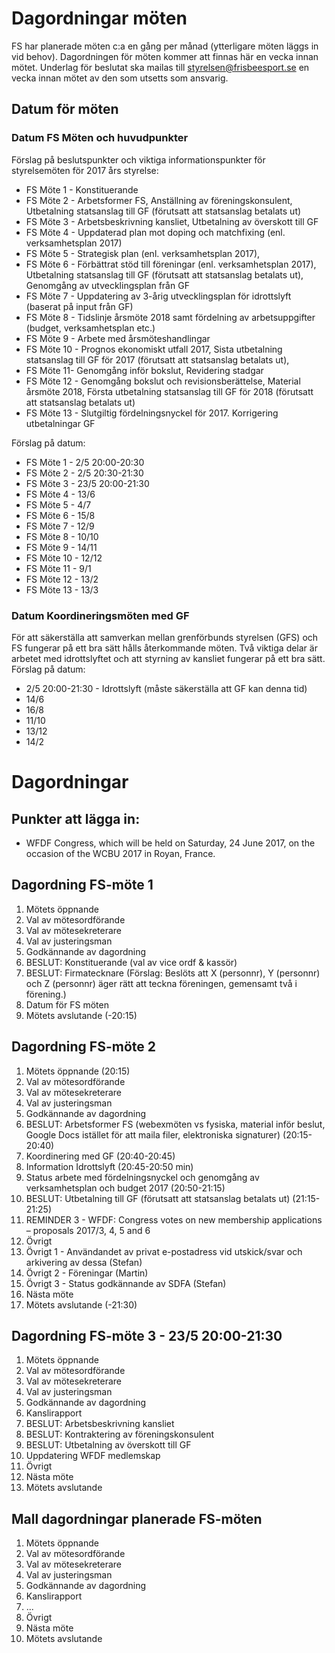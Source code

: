 # Dagordningar möten

FS har planerade möten c:a en gång per månad (ytterligare möten läggs in vid behov). Dagordningen för möten kommer att finnas här en vecka innan mötet. Underlag för beslutat ska  mailas till styrelsen@frisbeesport.se en vecka innan mötet av den som utsetts som ansvarig.

## Datum för möten

### Datum FS Möten och huvudpunkter

Förslag på beslutspunkter och viktiga informationspunkter för styrelsemöten för 2017 års styrelse:

* FS Möte 1 - Konstituerande
* FS Möte 2 - Arbetsformer FS, Anställning av föreningskonsulent, Utbetalning statsanslag till GF (förutsatt att statsanslag betalats ut)
* FS Möte 3 - Arbetsbeskrivning kansliet, Utbetalning av överskott till GF
* FS Möte 4 - Uppdaterad plan mot doping och matchfixing (enl. verksamhetsplan 2017)
* FS Möte 5 - Strategisk plan (enl. verksamhetsplan 2017), 
* FS Möte 6 - Förbättrat stöd till föreningar (enl. verksamhetsplan 2017), Utbetalning statsanslag till GF (förutsatt att statsanslag betalats ut), Genomgång av utvecklingsplan från GF
* FS Möte 7 - Uppdatering av 3-årig utvecklingsplan för idrottslyft (baserat på input från GF)
* FS Möte 8 - Tidslinje årsmöte 2018 samt fördelning av arbetsuppgifter (budget, verksamhetsplan etc.)
* FS Möte 9 - Arbete med årsmöteshandlingar
* FS Möte 10 - Prognos ekonomiskt utfall 2017, Sista utbetalning statsanslag till GF för 2017 (förutsatt att statsanslag betalats ut), 
* FS Möte 11- Genomgång inför bokslut, Revidering stadgar
* FS Möte 12 - Genomgång bokslut och revisionsberättelse, Material årsmöte 2018, Första utbetalning statsanslag till GF för 2018 (förutsatt att statsanslag betalats ut)
* FS Möte 13 - Slutgiltig fördelningsnyckel för 2017. Korrigering utbetalningar GF


Förslag på datum:
* FS Möte 1 - 2/5 20:00-20:30
* FS Möte 2 - 2/5 20:30-21:30
* FS Möte 3 - 23/5 20:00-21:30
* FS Möte 4 - 13/6
* FS Möte 5 - 4/7
* FS Möte 6 - 15/8
* FS Möte 7 - 12/9
* FS Möte 8 - 10/10
* FS Möte 9 - 14/11
* FS Möte 10 - 12/12
* FS Möte 11 - 9/1
* FS Möte 12 - 13/2
* FS Möte 13 - 13/3 


### Datum Koordineringsmöten med GF

För att säkerställa att samverkan mellan grenförbunds styrelsen (GFS) och FS fungerar på ett bra sätt hålls återkommande möten. Två viktiga delar är arbetet med idrottslyftet och att styrning av kansliet fungerar på ett bra sätt. Förslag på datum:

* 2/5 20:00-21:30 - Idrottslyft (måste säkerställa att GF kan denna tid)
* 14/6
* 16/8
* 11/10
* 13/12
* 14/2

# Dagordningar

## Punkter att lägga in:

* WFDF Congress, which will be held on Saturday, 24 June 2017, on the occasion of the WCBU 2017 in Royan, France.


## Dagordning FS-möte 1

1. Mötets öppnande
1. Val av mötesordförande
1. Val av mötesekreterare
1. Val av justeringsman
1. Godkännande av dagordning
1. BESLUT: Konstituerande (val av vice ordf & kassör)
1. BESLUT: Firmatecknare (Förslag: Beslöts att X (personnr), Y (personnr) och Z (personnr) äger rätt att teckna föreningen, gemensamt två i förening.)
1. Datum för FS möten
1. Mötets avslutande (-20:15)


## Dagordning FS-möte 2

1. Mötets öppnande (20:15)
1. Val av mötesordförande
1. Val av mötesekreterare
1. Val av justeringsman
1. Godkännande av dagordning
1. BESLUT: Arbetsformer FS (webexmöten vs fysiska, material inför beslut, Google Docs istället för att maila filer, elektroniska signaturer) (20:15-20:40)
1. Koordinering med GF (20:40-20:45)
1. Information Idrottslyft (20:45-20:50 min)
1. Status arbete med fördelningsnyckel och genomgång av verksamhetsplan och budget 2017 (20:50-21:15)
1. BESLUT: Utbetalning till GF (förutsatt att statsanslag betalats ut) (21:15-21:25)
1. REMINDER 3 - WFDF: Congress votes on new membership applications – proposals 2017/3, 4, 5 and 6
1. Övrigt
1. Övrigt 1 - Användandet av privat e-postadress vid utskick/svar och arkivering av dessa (Stefan)
1. Övrigt 2 - Föreningar (Martin)
1. Övrigt 3 - Status godkännande av SDFA (Stefan)
1. Nästa möte
1. Mötets avslutande (-21:30)


## Dagordning FS-möte 3 - 23/5 20:00-21:30

1. Mötets öppnande
1. Val av mötesordförande
1. Val av mötesekreterare
1. Val av justeringsman
1. Godkännande av dagordning
1. Kanslirapport
1. BESLUT: Arbetsbeskrivning kansliet
1. BESLUT: Kontraktering av föreningskonsulent
1. BESLUT: Utbetalning av överskott till GF
1. Uppdatering WFDF medlemskap
1. Övrigt
1. Nästa möte
1. Mötets avslutande


## Mall dagordningar planerade FS-möten

1. Mötets öppnande
1. Val av mötesordförande
1. Val av mötesekreterare
1. Val av justeringsman
1. Godkännande av dagordning
1. Kanslirapport
1. ...
1. Övrigt
1. Nästa möte
1. Mötets avslutande




